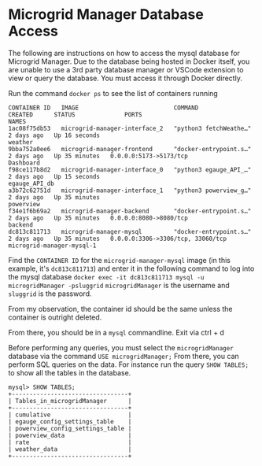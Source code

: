 # Microgrid Manager Database Access
The following are instructions on how to access the mysql database for Microgrid Manager. Due to the database being hosted in Docker itself, you are unable to use a 3rd party database manager or VSCode extension to view or query the database. You must access it through Docker directly.

Run the command `docker ps` to see the list of containers running
```
CONTAINER ID   IMAGE                           COMMAND                  CREATED      STATUS              PORTS                               NAMES
1ac08f75db53   microgrid-manager-interface_2   "python3 fetchWeathe…"   2 days ago   Up 16 seconds                                       weather
9bba752a0ee6   microgrid-manager-frontend      "docker-entrypoint.s…"   2 days ago   Up 35 minutes   0.0.0.0:5173->5173/tcp              Dashboard
f98ce117b8d2   microgrid-manager-interface_0   "python3 egauge_API_…"   2 days ago   Up 15 seconds                                       egauge_API_db
a3b72c62751d   microgrid-manager-interface_1   "python3 powerview_g…"   2 days ago   Up 35 minutes                                       powerview
f34e1f6b69a2   microgrid-manager-backend       "docker-entrypoint.s…"   2 days ago   Up 35 minutes   0.0.0.0:8080->8080/tcp              backend
dc813c811713   microgrid-manager-mysql         "docker-entrypoint.s…"   2 days ago   Up 35 minutes   0.0.0.0:3306->3306/tcp, 33060/tcp   microgrid-manager-mysql-1
```
Find the `CONTAINER ID` for the `microgrid-manager-mysql` image (in this example, it's `dc813c811713`) and enter it in the following command to log into the mysql database
`docker exec -it dc813c811713 mysql -u microgridManager -psluggrid`
`microgridManager` is the username and `sluggrid` is the password.

From my observation, the container id should be the same unless the container is outright deleted.

From there, you should be in a `mysql` commandline. Exit via ctrl + d

Before performing any queries, you must select the `microgridManager` database via the command `USE microgridManager;`
From there, you can perform SQL queries on the data. For instance run the query `SHOW TABLES;` to show all the tables in the database.
```
mysql> SHOW TABLES;
+---------------------------------+
| Tables_in_microgridManager      |
+---------------------------------+
| cumulative                      |
| egauge_config_settings_table    |
| powerview_config_settings_table |
| powerview_data                  |
| rate                            |
| weather_data                    |
+---------------------------------+
```
